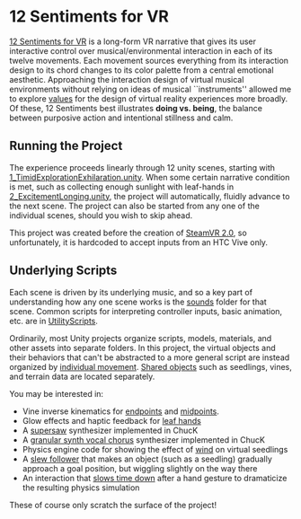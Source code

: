 # 12 Sentiments for VR

[12 Sentiments for VR](https://ccrma.stanford.edu/~lja/vr/12SentimentsForVR/) is a long-form VR narrative that gives its user interactive 
control over musical/environmental interaction in each of its twelve movements. Each movement sources everything from its interaction design
to its chord changes to its color palette from a central emotional aesthetic. Approaching the interaction design of virtual musical environments
without relying on ideas of musical ``instruments'' allowed me to explore [values](https://ccrma.stanford.edu/~lja/doing-vs-being/) for the design 
of virtual reality experiences more broadly. Of these, 12 Sentiments best illustrates **doing vs. being**, the balance between purposive action and 
intentional stillness and calm.

## Running the Project

The experience proceeds linearly through 12 unity scenes, starting with [1_TimidExplorationExhilaration.unity](Assets/Scenes/1_TimidExplorationExhilaration.unity).
When some certain narrative condition is met, such as collecting enough sunlight with leaf-hands in [2_ExcitementLonging.unity](Assets/Scenes/2_ExcitementLonging.unity),
the project will automatically, fluidly advance to the next scene.
The project can also be started from any one of the individual scenes, should you wish to skip ahead.

This project was created before the creation of [SteamVR 2.0](https://sarthakghosh.medium.com/a-complete-guide-to-the-steamvr-2-0-input-system-in-unity-380e3b1b3311),
so unfortunately, it is hardcoded to accept inputs from an HTC Vive only.

## Underlying Scripts

Each scene is driven by its underlying music, and so a key part of understanding how any one scene works is the [sounds](Assets/Sound) folder for that scene.
Common scripts for interpreting controller inputs, basic animation, etc. are in [UtilityScripts](Assets/UtilityScripts).

Ordinarily, most Unity projects organize scripts, models, materials, and other assets into separate folders. In this project, the virtual objects 
and their behaviors that can't be abstracted to a more general script are instead organized by [individual movement](Assets/Objects). 
[Shared objects](Assets/Objects/Common) such as seedlings, vines, and terrain data are located separately.

You may be interested in:
- Vine inverse kinematics for [endpoints](Assets/Objects/Common/Vine/VineEndJointController.cs) and [midpoints](Assets/Objects/Common/Vine/VineMidpointController.cs).
- Glow effects and haptic feedback for [leaf hands](Assets/Objects/Scene2/SunbeamInteractors.cs) 
- A [supersaw](Assets/Sound/Scene2/LookChords.cs) synthesizer implemented in ChucK
- A [granular synth vocal chorus](Assets/Sound/Scene6/Scene6AhhChords.cs) synthesizer implemented in ChucK
- Physics engine code for showing the effect of [wind](Assets/Objects/Common/Seedling/ApplyWindToSeedlings.cs) on virtual seedlings
- A [slew follower](Assets/UtilityScripts/SlewFollower.cs) that makes an object (such as a seedling) gradually approach a goal position, but wiggling slightly on the way there
- An interaction that [slows time down](Assets/Objects/Scene9/SlowTimeWhenHandsMove.cs) after a hand gesture to dramaticize the resulting physics simulation

These of course only scratch the surface of the project!
